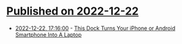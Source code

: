 # [Published on 2022-12-22](index.md)

* [2022-12-22, 17:16:00](https://soylentnews.org/article.pl?sid=22/12/22/0048214&from=rss) - [This Dock Turns Your iPhone or Android Smartphone Into A Laptop](https://soylentnews.org/article.pl?sid=22/12/22/0048214&from=rss)
